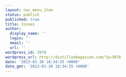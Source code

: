 ```yaml
---
layout: nav_menu_item
status: publish
published: true
title: Issues
author:
  display_name: ''
  login: ''
  email: ''
  url: ''
wordpress_id: 3078
wordpress_url: http://distilledmagazine.com/?p=3078
date: '2013-01-30 18:34:35 +0000'
date_gmt: '2013-01-30 18:34:35 +0000'
---
```


